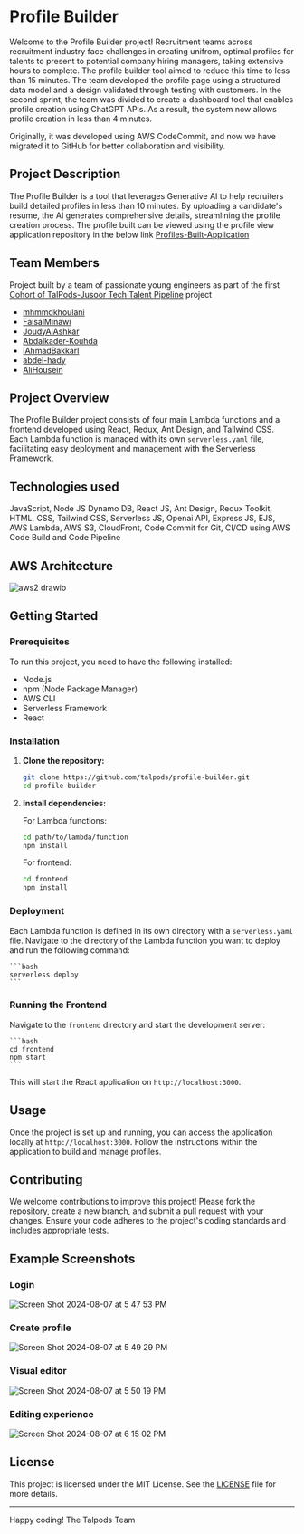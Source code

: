 # Profile Builder

Welcome to the Profile Builder project! Recruitment teams across recruitment industry face challenges in creating unifrom, optimal profiles for talents to present to potential company hiring managers, taking extensive hours to complete. The profile builder tool aimed to reduce this time to less than 15 minutes. The team developed the profile page using a structured data model and a design validated through testing with customers. In the second sprint, the team was divided to create a dashboard tool that enables profile creation using ChatGPT APIs. As a result, the system now allows profile creation in less than 4 minutes.

Originally, it was developed using AWS CodeCommit, and now we have migrated it to GitHub for better collaboration and visibility.

## Project Description

The Profile Builder is a tool that leverages Generative AI to help recruiters build detailed profiles in less than 10 minutes. By uploading a candidate's resume, the AI generates comprehensive details, streamlining the profile creation process. The profile built can be viewed using the profile view application repository in the below link
[Profiles-Built-Application](https://github.com/talpods/talent-profiles)

## Team Members

Project built by a team of passionate young engineers as part of the first [Cohort of TalPods-Jusoor Tech Talent Pipeline](https://talpods.io/talpods-jusoor-tech-talent-pipeline.html) project

- [mhmmdkhoulani](https://github.com/mhmmdkhoulani)
- [FaisalMinawi](https://github.com/FaisalMinawi)
- [JoudyAlAshkar](https://github.com/JoudyAlAshkar)
- [Abdalkader-Kouhda](https://github.com/Abdalkader-Kouhda)
- [lAhmadBakkarl](https://github.com/lAhmadBakkarl)
- [abdel-hady](https://github.com/abdel-hady)
- [AliHousein](https://github.com/AliHousein)

## Project Overview

The Profile Builder project consists of four main Lambda functions and a frontend developed using React, Redux, Ant Design, and Tailwind CSS. Each Lambda function is managed with its own `serverless.yaml` file, facilitating easy deployment and management with the Serverless Framework.

## Technologies used 

JavaScript, Node JS Dynamo DB, React JS, Ant Design, Redux Toolkit, HTML, CSS, Tailwind CSS, Serverless JS, Openai API, Express JS, EJS, AWS Lambda, AWS S3, CloudFront, Code Commit for Git, CI/CD using AWS Code Build and Code Pipeline

## AWS Architecture
![aws2 drawio](https://github.com/user-attachments/assets/800538fa-ec0d-437e-8d64-b828db079a95)


## Getting Started

### Prerequisites

To run this project, you need to have the following installed:

- Node.js
- npm (Node Package Manager)
- AWS CLI
- Serverless Framework
- React

### Installation

1. **Clone the repository:**

    ```bash
    git clone https://github.com/talpods/profile-builder.git
    cd profile-builder
    ```

2. **Install dependencies:**

    For Lambda functions:

    ```bash
    cd path/to/lambda/function
    npm install
    ```

    For frontend:

    ```bash
    cd frontend
    npm install
    ```

### Deployment

Each Lambda function is defined in its own directory with a `serverless.yaml` file. Navigate to the directory of the Lambda function you want to deploy and run the following command:

    ```bash
    serverless deploy
    ```

### Running the Frontend

Navigate to the `frontend` directory and start the development server:

    ```bash
    cd frontend
    npm start
    ```

This will start the React application on `http://localhost:3000`.

## Usage

Once the project is set up and running, you can access the application locally at `http://localhost:3000`. Follow the instructions within the application to build and manage profiles.

## Contributing

We welcome contributions to improve this project! Please fork the repository, create a new branch, and submit a pull request with your changes. Ensure your code adheres to the project's coding standards and includes appropriate tests.

## Example Screenshots
### Login
![Screen Shot 2024-08-07 at 5 47 53 PM](https://github.com/user-attachments/assets/950f03b3-7421-48fe-88fd-b2e1ba78429d)
### Create profile
![Screen Shot 2024-08-07 at 5 49 29 PM](https://github.com/user-attachments/assets/5fa7e475-5352-4f4b-b2a2-48a945f553fd)
### Visual editor
![Screen Shot 2024-08-07 at 5 50 19 PM](https://github.com/user-attachments/assets/cc125c9b-1b6a-4a22-9a32-6ebdab90b936)
### Editing experience
![Screen Shot 2024-08-07 at 6 15 02 PM](https://github.com/user-attachments/assets/f55c48e9-d418-49b3-90c6-be303450d378)

## License

This project is licensed under the MIT License. See the [LICENSE](LICENSE) file for more details.

---

Happy coding! The Talpods Team

